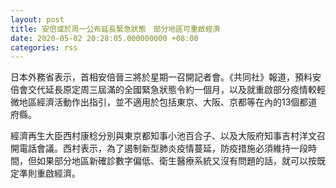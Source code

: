 ```yaml
---
layout: post
title: 安倍或於周一公布延長緊急狀態　部分地區可重啟經濟
date: 2020-05-02 20:28:05.000000000 +08:00
categories: rss
---
```


日本外務省表示，首相安倍晉三將於星期一召開記者會。《共同社》報道，預料安倍會交代延長原定周三屆滿的全國緊急狀態令約一個月，以及就重啟部分疫情較輕微地區經濟活動作出指引，並不適用於包括東京、大阪、京都等在內的13個都道府縣。

經濟再生大臣西村康稔分別與東京都知事小池百合子、以及大阪府知事吉村洋文召開電話會議。西村表示，為了遏制新型肺炎疫情蔓延，防疫措施必須維持一段時間，但如果部分地區新確診數字偏低、衛生醫療系統又沒有問題的話，就可以按既定準則重啟經濟。
